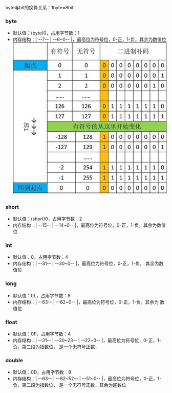 byte与bit的换算关系：1byte=8bit

### byte
* 默认值：(byte)0，占用字节数：1
* 内存结构：| --7-- | --6~0-- |，最高位为符号位，0-正，1-负，其余为数值位
![img.png](img.png)

### short
* 默认值：(short)0，占用字节数：2
* 内存结构：| --15-- | --14~0-- |，最高位为符号位，0-正，1-负，其余为数值位

### int
* 默认值：0，占用字节数：4
* 内存结构：| --31-- | --30~0-- |，最高位为符号位，0-正，1-负，
其余为数值位

### long
* 默认值：0L，占用字节数：8
* 内存结构：| --63-- | --62~0-- |，最高位为符号位，0-正，1-负，其余为
数值位

### float
* 默认值：0F，占用字节数：4
* 内存结构：| --31-- | --30~23-- | --22~0-- |，最高位为符号位，0-正，1-负，第二段为指数位，
是一个无符号正数，

### double
* 默认值：0D，占用字节数：8
* 内存结构：| --63-- | --62~52-- | --51~0-- |，最高位为符号位，0-正，1-负，第二段为指数位，
  是一个无符号正数，其余为尾数位